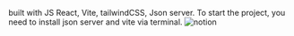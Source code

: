 built with JS React, Vite, tailwindCSS, Json server. To start the project, you need to install json server and vite via terminal. 
![notion](https://github.com/user-attachments/assets/e5bea150-c0f6-40f6-b8a7-b1e48b6939ee)
